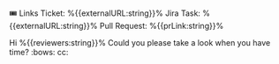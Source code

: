 🎟️ Links
Ticket: %{{externalURL:string}}%
Jira Task: %{{externalURL:string}}%
Pull Request: %{{prLink:string}}%

Hi %{{reviewers:string}}% Could you please take a look when you have time? :bows:
cc: 
